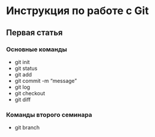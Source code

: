 # Инструкция  по работе с Git

## Первая статья

### Основные команды

* git init
* git status
* git add
* git commit -m “message”
* git log
* git checkout 
* git diff

### Команды второго семинара

* git branch